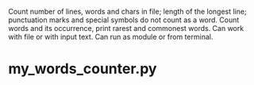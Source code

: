 Count number of lines, words and chars in file; length of the longest line;
punctuation marks and special symbols do not count as a word.
Count words and its occurrence, print rarest and commonest words.
Can work with file or with input text.
Can run as module or from terminal.

# my_words_counter.py
